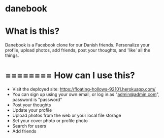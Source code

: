 
danebook
========

What is this?
=======
Danebook is a Facebook clone for our Danish friends. Personalize your profile, upload photos, add friends, post your thoughts, and 'like' all the things.


========
How can I use this?
========
* Visit the deployed site: https://floating-hollows-92101.herokuapp.com/
* You can sign up using your own email, or log in as "admin@admin.com", password is "password"
* Post your thoughts
* Update your profile
* Upload photos from the web or your local file storage
* Set your cover photo or profile photo
* Search for users
* Add friends
